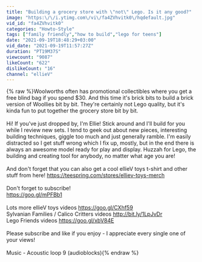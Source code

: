 ```yaml
---
title: "Building a grocery store with \"not\" Lego. Is it any good?"
image: "https:\/\/i.ytimg.com\/vi\/fa4ZVhvitk0\/hqdefault.jpg"
vid_id: "fa4ZVhvitk0"
categories: "Howto-Style"
tags: ["family friendly","how to build","lego for teens"]
date: "2021-09-19T18:48:29+03:00"
vid_date: "2021-09-19T11:57:27Z"
duration: "PT19M37S"
viewcount: "9087"
likeCount: "622"
dislikeCount: "16"
channel: "ellieV"
---
```

{% raw %}Woolworths often has promotional collectibles where you get a free blind bag if you spend $30. And this time it's brick bits to build a brick version of Woollies bit by bit. They're certainly not Lego quality, but it's kinda fun to put together the grocery store bit by bit.<br /><br />Hi! If you've just dropped by, I'm Ellie! Stick around and I'll build for you while I review new sets. I tend to geek out about new pieces, interesting building techniques, giggle too much and just generally ramble. I'm easily distracted so I get stuff wrong which I fix up, mostly, but in the end there is always an awesome model ready for play and display. Huzzah for Lego, the building and creating tool for anybody, no matter what age you are!<br /><br />And don't forget that you can also get a cool ellieV toys t-shirt and other stuff from here! <a rel="nofollow" target="blank" href="https://teespring.com/stores/elliev-toys-merch">https://teespring.com/stores/elliev-toys-merch</a><br /><br />Don't forget to subscribe! <br /><a rel="nofollow" target="blank" href="https://goo.gl/mPFBb1">https://goo.gl/mPFBb1</a><br /><br />Lots more ellieV toys videos <a rel="nofollow" target="blank" href="https://goo.gl/CXhf59">https://goo.gl/CXhf59</a><br />Sylvanian Families / Calico Critters videos <a rel="nofollow" target="blank" href="http://bit.ly/1LpJvDr">http://bit.ly/1LpJvDr</a><br />Lego Friends videos <a rel="nofollow" target="blank" href="https://goo.gl/xbV84E">https://goo.gl/xbV84E</a><br /><br />Please subscribe and like if you enjoy - I appreciate every single one of your views!<br /><br />Music - Acoustic loop 9 (audioblocks){% endraw %}
